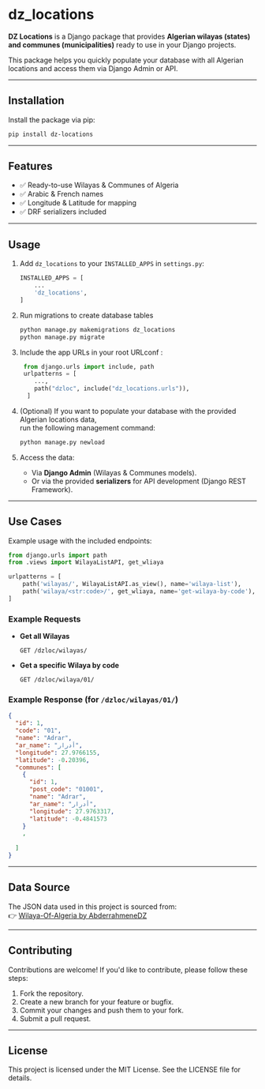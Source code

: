 # dz_locations

**DZ Locations** is a Django package that provides **Algerian wilayas (states) and communes (municipalities)** ready to use in your Django projects.

This package helps you quickly populate your database with all Algerian locations and access them via Django Admin or API.

---

## **Installation**

Install the package via pip:

```bash
pip install dz-locations
```

---

## **Features**

- ✅ Ready-to-use Wilayas & Communes of Algeria  
- ✅ Arabic & French names  
- ✅ Longitude & Latitude for mapping  
- ✅ DRF serializers included  

---

## **Usage**

1. Add `dz_locations` to your `INSTALLED_APPS` in `settings.py`:

    ```python
    INSTALLED_APPS = [
        ...
        'dz_locations',
    ]
    ```

2. Run migrations to create database tables

    ```bash
    python manage.py makemigrations dz_locations
    python manage.py migrate
    ```

3. Include the app URLs in your root URLconf :
   
   ```python
    from django.urls import include, path
    urlpatterns = [
       ...,
       path("dzloc", include("dz_locations.urls")),
     ]
    ```



3. (Optional) If you want to populate your database with the provided Algerian    locations data,  
   run the following management command:

    ```bash
    python manage.py newload
    ```

4. Access the data:
   - Via **Django Admin** (Wilayas & Communes models).  
   - Or via the provided **serializers** for API development (Django REST Framework).  

---
## **Use Cases**

Example usage with the included endpoints:

```python
from django.urls import path
from .views import WilayaListAPI, get_wliaya

urlpatterns = [
    path('wilayas/', WilayaListAPI.as_view(), name='wilaya-list'),
    path('wilaya/<str:code>/', get_wliaya, name='get-wilaya-by-code'),
]
```

### Example Requests

- **Get all Wilayas**
  ```http
  GET /dzloc/wilayas/
  ```

- **Get a specific Wilaya by code**
  ```http
  GET /dzloc/wilaya/01/
  ```

### Example Response (for `/dzloc/wilayas/01/`)
```json
{
  "id": 1,
  "code": "01",
  "name": "Adrar",
  "ar_name": "أدرار",
  "longitude": 27.9766155,
  "latitude": -0.20396,
  "communes": [
    {
      "id": 1,
      "post_code": "01001",
      "name": "Adrar",
      "ar_name": "أدرار",
      "longitude": 27.9763317,
      "latitude": -0.4841573
    }
    ,
    
  ]
}
```

---

## **Data Source**

The JSON data used in this project is sourced from:  
👉 [Wilaya-Of-Algeria by AbderrahmeneDZ](https://github.com/AbderrahmeneDZ/Wilaya-Of-Algeria)


---

## **Contributing**

Contributions are welcome! If you'd like to contribute, please follow these steps:

1. Fork the repository.
2. Create a new branch for your feature or bugfix.
3. Commit your changes and push them to your fork.
4. Submit a pull request.

---

## **License**

This project is licensed under the MIT License. See the LICENSE file for details.